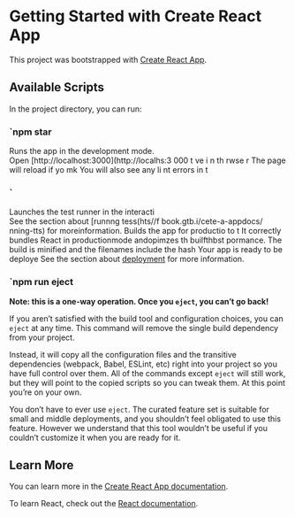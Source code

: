 # Getting Started with Create React App

This project was bootstrapped with [Create React App](https://github.com/facebook/create-react-app).

## Available Scripts 
 
In the project directory, you can run: 
### `npm star
 
Runs the app in the development mode.    
Open [http://localhost:3000](http://localhs:3 000    t  ve     i  n th rwse r 
The page will reload if yo mk
You will also see any li nt errors in t  
### `  
Launches the test runner in the interacti   
See the section about [runnng tess(hts//f book.gtb.i/cete-a-appdocs/ nning-tts) for moreinformation.
Builds the app for productio to t
It correctly bundles React in productionmode andopimzes th builfthbst pormance.
The build is minified and the filenames include the hash
Your app is ready to be deploye
See the section about [deployment](https://facebook.github.io/create-react-app/docs/deployment) for more information.

### `npm run eject

**Note: this is a one-way operation. Once you `eject`, you can’t go back!**

If you aren’t satisfied with the build tool and configuration choices, you can `eject` at any time. This command will remove the single build dependency from your project.

Instead, it will copy all the configuration files and the transitive dependencies (webpack, Babel, ESLint, etc) right into your project so you have full control over them. All of the commands except `eject` will still work, but they will point to the copied scripts so you can tweak them. At this point you’re on your own.

You don’t have to ever use `eject`. The curated feature set is suitable for small and middle deployments, and you shouldn’t feel obligated to use this feature. However we understand that this tool wouldn’t be useful if you couldn’t customize it when you are ready for it.

## Learn More

You can learn more in the [Create React App documentation](https://facebook.github.io/create-react-app/docs/getting-started).

To learn React, check out the [React documentation](https://reactjs.org/).
